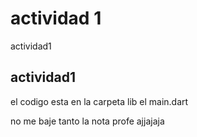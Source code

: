 # actividad 1

actividad1

## actividad1

el codigo esta en la carpeta lib el main.dart

no me baje tanto la nota profe ajjajaja